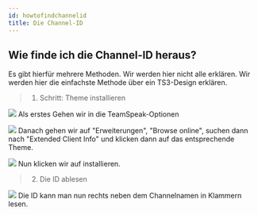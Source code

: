 ```yaml
---
id: howtofindchannelid
title: Die Channel-ID
---
```


## Wie finde ich die Channel-ID heraus?

Es gibt hierfür mehrere Methoden. Wir werden hier nicht alle erklären. Wir werden hier die einfachste Methode über ein TS3-Design erklären.

> 1. Schritt: Theme installieren

![](https://screen.r-it.link/Zono0/TaSaMamU56.png/raw)
Als erstes Gehen wir in die TeamSpeak-Optionen

![](https://screen.r-it.link/Zono0/pUpOweHA37.png/raw)
Danach gehen wir auf "Erweiterungen", "Browse online", suchen dann nach "Extended Client Info" und klicken dann auf das entsprechende Theme.

![](https://screen.r-it.link/Zono0/jihibeli70.png/raw)
Nun klicken wir auf installieren.

> 2. Die ID ablesen

![](https://screen.r-it.link/Zono0/pESOGeWa91.png/raw)
Die ID kann man nun rechts neben dem Channelnamen in Klammern lesen.